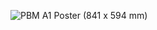 ![PBM A1 Poster (841 x 594 mm)](https://github.com/user-attachments/assets/f2b32b94-817c-45c2-b381-aff25621593d)
